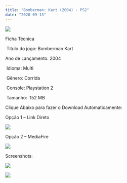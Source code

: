 ```yaml
---
title: "Bomberman: Kart (2004) - PS2"
date: "2020-09-13"
---
```


[![](https://1.bp.blogspot.com/-RiMStR6PTi0/X152NUzhuYI/AAAAAAAAPCA/Gj0ZO_VyMOscQfelfikLO0PK86zB1oFigCLcBGAsYHQ/s320/Screenshot_4.png)](https://1.bp.blogspot.com/-RiMStR6PTi0/X152NUzhuYI/AAAAAAAAPCA/Gj0ZO_VyMOscQfelfikLO0PK86zB1oFigCLcBGAsYHQ/s463/Screenshot_4.png)

Ficha Técnica

 Titulo do jogo: Bomberman Kart

Ano de Lançamento: 2004

 Idioma: Multi

 Gênero: Corrida

 Console: Playstation 2

 Tamanho:  152 MB

Clique Abaixo para fazer o Download Automaticamente:

Opção 1 – Link Direto

[![](https://1.bp.blogspot.com/-1h0psgcwSIc/X12Z4_-XFGI/AAAAAAAAO8I/Mc5GWgomPvky4bANZ291sPzxVFKXG0hcQCLcBGAsYHQ/s0/LINK.png)](https://zee.gl/sRGys)

Opção 2 – MediaFire

[![](https://1.bp.blogspot.com/-IbH7YOEVnL8/XtsdXL1HALI/AAAAAAAAKII/cd2qn8tymbgR_DK4wQy8mRjmkGYakZ2vwCK4BGAsYHg/MEDIAFIRE1.png)](https://zee.gl/P5WWF)

Screenshots:

[![](https://1.bp.blogspot.com/-mpiBt9oq0IM/X151760PfHI/AAAAAAAAPB0/RDzYNHBYoCg-TTogMbLN8PDVXwuTkNVdwCLcBGAsYHQ/w500-h281/maxresdefault.jpg)](https://1.bp.blogspot.com/-mpiBt9oq0IM/X151760PfHI/AAAAAAAAPB0/RDzYNHBYoCg-TTogMbLN8PDVXwuTkNVdwCLcBGAsYHQ/s1280/maxresdefault.jpg)

[![](https://1.bp.blogspot.com/-L_a9R0UTCxk/X1517ovUPbI/AAAAAAAAPBw/voTNKexo1HgQndZRVH3nK13QnnYQ5bD9ACLcBGAsYHQ/w500-h281/maxresdefault{40dcdfd0a3f176073d713beaee4fcd56db243ec708877a2e730ba987ecd6f1ab}2B{40dcdfd0a3f176073d713beaee4fcd56db243ec708877a2e730ba987ecd6f1ab}25282{40dcdfd0a3f176073d713beaee4fcd56db243ec708877a2e730ba987ecd6f1ab}2529.jpg)](https://1.bp.blogspot.com/-L_a9R0UTCxk/X1517ovUPbI/AAAAAAAAPBw/voTNKexo1HgQndZRVH3nK13QnnYQ5bD9ACLcBGAsYHQ/s1280/maxresdefault{40dcdfd0a3f176073d713beaee4fcd56db243ec708877a2e730ba987ecd6f1ab}2B{40dcdfd0a3f176073d713beaee4fcd56db243ec708877a2e730ba987ecd6f1ab}25282{40dcdfd0a3f176073d713beaee4fcd56db243ec708877a2e730ba987ecd6f1ab}2529.jpg)
